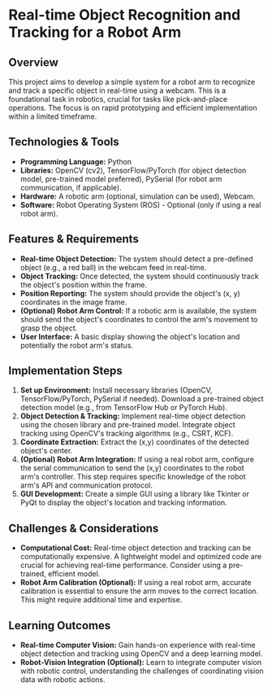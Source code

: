 # Real-time Object Recognition and Tracking for a Robot Arm

## Overview

This project aims to develop a simple system for a robot arm to recognize and track a specific object in real-time using a webcam.  This is a foundational task in robotics, crucial for tasks like pick-and-place operations.  The focus is on rapid prototyping and efficient implementation within a limited timeframe.

## Technologies & Tools

* **Programming Language:** Python
* **Libraries:** OpenCV (cv2), TensorFlow/PyTorch (for object detection model, pre-trained model preferred),  PySerial (for robot arm communication, if applicable).
* **Hardware:**  A robotic arm (optional, simulation can be used), Webcam.
* **Software:** Robot Operating System (ROS) - Optional (only if using a real robot arm).

## Features & Requirements

- **Real-time Object Detection:** The system should detect a pre-defined object (e.g., a red ball) in the webcam feed in real-time.
- **Object Tracking:**  Once detected, the system should continuously track the object's position within the frame.
- **Position Reporting:** The system should provide the object's (x, y) coordinates in the image frame.
- **(Optional) Robot Arm Control:** If a robotic arm is available, the system should send the object's coordinates to control the arm's movement to grasp the object.
- **User Interface:** A basic display showing the object's location and potentially the robot arm's status.

## Implementation Steps

1. **Set up Environment:** Install necessary libraries (OpenCV, TensorFlow/PyTorch, PySerial if needed). Download a pre-trained object detection model (e.g., from TensorFlow Hub or PyTorch Hub).
2. **Object Detection & Tracking:** Implement real-time object detection using the chosen library and pre-trained model. Integrate object tracking using OpenCV's tracking algorithms (e.g., CSRT, KCF).
3. **Coordinate Extraction:** Extract the (x,y) coordinates of the detected object's center.
4. **(Optional) Robot Arm Integration:** If using a real robot arm, configure the serial communication to send the (x,y) coordinates to the robot arm's controller. This step requires specific knowledge of the robot arm's API and communication protocol.
5. **GUI Development:** Create a simple GUI using a library like Tkinter or PyQt to display the object's location and tracking information.


## Challenges & Considerations

- **Computational Cost:** Real-time object detection and tracking can be computationally expensive.  A lightweight model and optimized code are crucial for achieving real-time performance.  Consider using a pre-trained, efficient model.
- **Robot Arm Calibration (Optional):**  If using a real robot arm, accurate calibration is essential to ensure the arm moves to the correct location. This might require additional time and expertise.


## Learning Outcomes

- **Real-time Computer Vision:** Gain hands-on experience with real-time object detection and tracking using OpenCV and a deep learning model.
- **Robot-Vision Integration (Optional):** Learn to integrate computer vision with robotic control, understanding the challenges of coordinating vision data with robotic actions.

